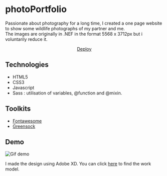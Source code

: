 # photoPortfolio

Passionate about photography for a long time, I created a one page website to show some wildlife photographs of my partner and me.  
The images are originally in .NEF in the format 5568 x 3712px but i voluntarily reduce it.

<div align="center"><a href="">Deploy</a></div> 

## Technologies

- HTML5
- CSS3
- Javascript
- Sass : utilisation of variables, @function and @mixin.

## Toolkits
- [Fontawesome](https://fontawesome.com)
- [Greensock](https://greensock.com)

## Demo  
![Gif demo](/images/portfolioGif.gif "Demo")

I made the design using Adobe XD. You can click [here](https://xd.adobe.com/view/eb9fb77e-1992-4e37-82db-bb5abf513611-becc/?fullscreen) to find the work model.
